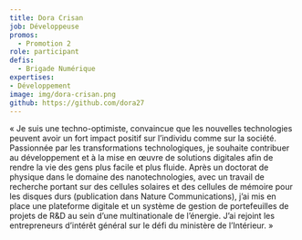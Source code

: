 ```yaml
---
title: Dora Crisan
job: Développeuse
promos:
  - Promotion 2
role: participant
defis:
  - Brigade Numérique
expertises:
- Développement
image: img/dora-crisan.png
github: https://github.com/dora27
---
```


« Je suis une techno-optimiste, convaincue que les nouvelles technologies peuvent avoir un fort impact positif sur l’individu comme sur la société. Passionnée par les transformations technologiques, je souhaite contribuer au développement et à la mise en œuvre de solutions digitales afin de rendre la vie des gens plus facile et plus fluide. Après un doctorat de physique dans le domaine des nanotechnologies, avec un travail de recherche portant sur des cellules solaires et des cellules de mémoire pour les disques durs (publication dans Nature Communications), j’ai mis en place une plateforme digitale et un système de gestion de portefeuilles de projets de R&D au sein d’une multinationale de l’énergie. J’ai rejoint les entrepreneurs d’intérêt général sur le défi du ministère de l’Intérieur. »
